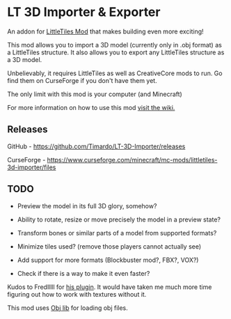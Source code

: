 # LT 3D Importer & Exporter
An addon for [LittleTiles Mod](https://www.curseforge.com/minecraft/mc-mods/littletiles) that makes building even more exciting!

This mod allows you to import a 3D model (currently only in .obj format) as a LittleTiles structure. It also allows you to export any LittleTiles structure as a 3D model.

Unbelievably, it requires LittleTiles as well as CreativeCore mods to run. Go find them on CurseForge if you don't have them yet.

The only limit with this mod is your computer (and Minecraft)

For more information on how to use this mod [visit the wiki.](https://github.com/Timardo/LT-3D-Importer/wiki)

## Releases
GitHub - https://github.com/Timardo/LT-3D-Importer/releases

CurseForge - https://www.curseforge.com/minecraft/mc-mods/littletiles-3d-importer/files

## TODO

 - Preview the model in its full 3D glory, somehow?

 - Ability to rotate, resize or move precisely the model in a preview state?
 
 - Transform bones or similar parts of a model from supported formats?

 - Minimize tiles used? (remove those players cannot actually see)
 
 - Add support for more formats (Blockbuster mod?, FBX?, VOX?)
 
 - Check if there is a way to make it even faster?

Kudos to Fredlllll for [his plugin](https://dev.bukkit.org/projects/print3d). It would have taken me much more time figuring out how to work with textures without it.

This mod uses [Obj lib](https://github.com/javagl/Obj) for loading obj files.
